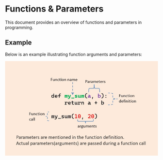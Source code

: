 # Functions & Parameters

This document provides an overview of functions and parameters in programming.

## Example

Below is an example illustrating function arguments and parameters:

![Function Example](images/python_function_argument_and_parameter.jpg)